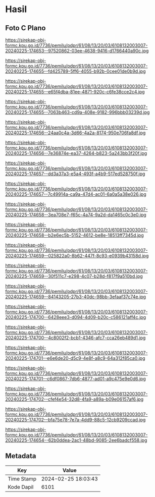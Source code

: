 # Hasil

## Foto C Plano

https://sirekap-obj-formc.kpu.go.id/7736/pemilu/pdpr/61/08/13/20/03/6108132003007-20240225-174653--97520862-03ee-4638-9416-d1766440a90c.jpg

https://sirekap-obj-formc.kpu.go.id/7736/pemilu/pdpr/61/08/13/20/03/6108132003007-20240225-174655--fd425789-5ff6-4055-b92b-0cee01de0b9d.jpg

https://sirekap-obj-formc.kpu.go.id/7736/pemilu/pdpr/61/08/13/20/03/6108132003007-20240225-174655--e65f4dba-81ee-4871-920c-c6fe38cce2c4.jpg

https://sirekap-obj-formc.kpu.go.id/7736/pemilu/pdpr/61/08/13/20/03/6108132003007-20240225-174655--7063b463-cd9a-408e-9182-996bbb03239d.jpg

https://sirekap-obj-formc.kpu.go.id/7736/pemilu/pdpr/61/08/13/20/03/6108132003007-20240225-174656--24aa0c4a-3d66-4a2a-8174-950e706fa8df.jpg

https://sirekap-obj-formc.kpu.go.id/7736/pemilu/pdpr/61/08/13/20/03/6108132003007-20240225-174656--7e36874e-ea37-4264-b823-5a243bb3f20f.jpg

https://sirekap-obj-formc.kpu.go.id/7736/pemilu/pdpr/61/08/13/20/03/6108132003007-20240225-174657--dd3a37a3-e5a4-493f-a4b9-517ed528750f.jpg

https://sirekap-obj-formc.kpu.go.id/7736/pemilu/pdpr/61/08/13/20/03/6108132003007-20240225-174657--7c49914a-ca9a-47d4-ac01-6a0a5a38e026.jpg

https://sirekap-obj-formc.kpu.go.id/7736/pemilu/pdpr/61/08/13/20/03/6108132003007-20240225-174658--3ea708e7-f65c-4a74-9a2d-da1465c0c3e0.jpg

https://sirekap-obj-formc.kpu.go.id/7736/pemilu/pdpr/61/08/13/20/03/6108132003007-20240225-174658--b2e6ec5b-5152-4612-be8e-18513ff7345d.jpg

https://sirekap-obj-formc.kpu.go.id/7736/pemilu/pdpr/61/08/13/20/03/6108132003007-20240225-174659--025822a0-8b62-447f-8c93-e0939b43158d.jpg

https://sirekap-obj-formc.kpu.go.id/7736/pemilu/pdpr/61/08/13/20/03/6108132003007-20240225-174659--30f511c7-e298-4c07-b28d-f817f9a510bd.jpg

https://sirekap-obj-formc.kpu.go.id/7736/pemilu/pdpr/61/08/13/20/03/6108132003007-20240225-174659--84143205-27b3-40dc-98bb-3efaaf37c74e.jpg

https://sirekap-obj-formc.kpu.go.id/7736/pemilu/pdpr/61/08/13/20/03/6108132003007-20240225-174700--6428eee3-d094-4d09-b20c-c586121aff4c.jpg

https://sirekap-obj-formc.kpu.go.id/7736/pemilu/pdpr/61/08/13/20/03/6108132003007-20240225-174700--4c8002f2-bcb1-4346-afc7-cca26eb489d1.jpg

https://sirekap-obj-formc.kpu.go.id/7736/pemilu/pdpr/61/08/13/20/03/6108132003007-20240225-174701--e6e6de20-d5c9-4e8f-a8c9-64a312f85ca0.jpg

https://sirekap-obj-formc.kpu.go.id/7736/pemilu/pdpr/61/08/13/20/03/6108132003007-20240225-174701--c6df0867-7db6-4877-ad01-a9c475e9e0d6.jpg

https://sirekap-obj-formc.kpu.go.id/7736/pemilu/pdpr/61/08/13/20/03/6108132003007-20240225-174702--cfef4e54-32d8-4fa9-a89a-b09e06157af6.jpg

https://sirekap-obj-formc.kpu.go.id/7736/pemilu/pdpr/61/08/13/20/03/6108132003007-20240225-174702--bfa75e78-7e7a-4dd9-88c5-12cb9209ccad.jpg

https://sirekap-obj-formc.kpu.go.id/7736/pemilu/pdpr/61/08/13/20/03/6108132003007-20240225-174654--62b0ddea-2ac1-48bd-9085-2ee6badcf558.jpg


## Metadata

| Key        | Value               |
| ---------- | ------------------- |
| Time Stamp | 2024-02-25 18:03:43 |
| Kode Dapil | 6101                |



